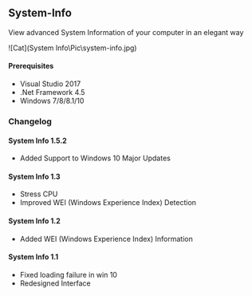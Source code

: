 ## System-Info
View advanced System Information of your computer in an elegant way

![Cat](System Info\Pic\system-info.jpg)

#### Prerequisites
- Visual Studio 2017
- .Net Framework 4.5
- Windows 7/8/8.1/10

### Changelog
#### System Info 1.5.2
- Added Support to Windows 10 Major Updates

#### System Info 1.3
- Stress CPU
- Improved WEI (Windows Experience Index) Detection

#### System Info 1.2
- Added WEI (Windows Experience Index) Information

#### System Info 1.1
- Fixed loading failure in win 10
- Redesigned Interface

